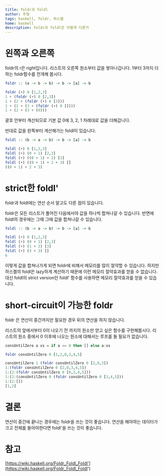 ```yaml
---
title: foldr과 foldl
author: 주형
tags: haskell, foldr, 하스켈
home: haskell
description: foldr과 foldl은 어떻게 다른가
---
```


# 왼쪽과 오른쪽
foldr의 r은 right입니다. 리스트의 오른쪽 원소부터 값을 쌓아나갑니다. 1부터 3까지 더하는 foldr함수를 전개해 봅시다.

```Haskell
foldr :: (a -> b -> b) -> b -> [a] -> b

foldr (+) 0 [1,2,3]
1 + (foldr (+) 0 [2,3])
1 + (2 + (foldr (+) 0 [3]))
1 + (2 + (3 + (foldr (+) 0 [])))
1 + (2 + (3 + (0)))
```

괄호 안부터 계산되므로 기본 값 0에 3, 2, 1 차례대로 값을 더해갑니다.

반대로 값을 왼쪽부터 계산해가는 foldl이 있습니다.

```Haskell
foldl :: (b -> a -> b) -> b -> [a] -> b

foldl (+) 0 [1,2,3]
foldl (+) (0 + 1) [2,3]
foldl (+) ((0 + 1) + 2) [3]
foldl (+) ((0 + 1) + 2 + 3) []
((0 + 1) + 2 + 3)
```

# strict한 foldl'

foldr과 foldl에는 연산 순서 말고도 다른 점이 있습니다.

foldr은 모든 리스트가 풀어진 다음에서야 값을 하나씩 합쳐나갈 수 있습니다. 반면에 foldl의 경우에는 그때 그때 값을 합쳐나갈 수 있습니다.

```Haskell
foldl :: (b -> a -> b) -> b -> [a] -> b

foldl (+) 0 [1,2,3]
foldl (+) (0 + 1) [2,3]
foldl (+) (1 + 2) [3]
foldl (+) (3 + 3) []
6
```

이렇게 값을 합쳐나가게 되면 foldr에 비해서 메모리를 많이 절약할 수 있습니다. 하지만 하스켈의 foldl은 lazy하게 계산하기 때문에 이런 메모리 절약효과를 얻을 수 없습니다. 대신 foldl의 strict version인 foldl' 함수를 사용하면 메모리 절약효과를 얻을 수 있습니다.

# short-circuit이 가능한 foldr

foldr 은 연산이 중간까지만 필요한 경우 뒤의 연산을 하지 않습니다.

리스트의 앞에서부터 0이 나오기 전 까지의 원소만 얻고 싶은 함수를 구현해봅시다. 리스트의 원소 중에서 0 이후에 나오는 원소에 대해서는 루프를 돌 필요가 없습니다.

```Haskell
consUntilZero a xs = if a == 0 then [] else a:xs

foldr consUntilZero 0 [1,2,0,3,4,5]

consUntilZero 1 (foldr consUntilZero 0 [2,0,3])
1:(foldr consUntilZero 0 [2,0,3,4,5])
1:(2:(foldr consUntilZero 0 [0,3,4,5]))
1:(2:(consUntilZero 0 (foldr consUntilZero 0 [3,4,5]))
1:(2:[])
[1,2]
```

# 결론

연산이 중간에 끝나는 경우에는 foldr을 쓰는 것이 좋습니다. 연산을 해야하는 데이터가 크고 전체를 돌아야한다면 foldl'을 쓰는 것이 좋습니다.

# 참고
[https://wiki.haskell.org/Foldr_Foldl_Foldl'](https://wiki.haskell.org/Foldr_Foldl_Foldl')
